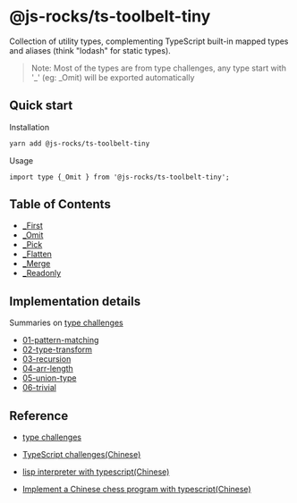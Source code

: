# @js-rocks/ts-toolbelt-tiny

Collection of utility types, complementing TypeScript built-in mapped types and aliases (think "lodash" for static types).

> Note: Most of the types are from type challenges, any type start with '\_' (eg: \_Omit) will be exported automatically

## Quick start

Installation

```bash
yarn add @js-rocks/ts-toolbelt-tiny
```

Usage

```
import type {_Omit } from '@js-rocks/ts-toolbelt-tiny';
```

## Table of Contents

- [\_First](./14-easy-first/template.ts)
- [\_Omit](./3-medium-omit/template.ts)
- [\_Pick](./4-easy-pick/template.ts)
- [\_Flatten](./459-medium-flatten/template.ts)
- [\_Merge](./599-medium-merge/template.ts)
- [\_Readonly](./8-medium-readonly-2/template.ts)

## Implementation details

Summaries on [type challenges](https://github.com/type-challenges/)

- [01-pattern-matching](./patterns//01-pattern-matching/template.ts)
- [02-type-transform](./pattens/../patterns/02-type-transform/template.ts)
- [03-recursion](./pattens/../patterns/03-recursion/template.ts)
- [04-arr-length](./pattens/../patterns/04-arr-length/template.ts)
- [05-union-type](./pattens/../patterns/05-union-type/template.ts)
- [06-trivial](./pattens/../patterns/06-trivial/template.ts)

## Reference

- [type challenges](https://github.com/type-challenges/)

* [TypeScript challenges(Chinese)
  ](https://juejin.cn/book/7047524421182947366)

- [lisp interpreter with typescript(Chinese)
  ](https://zhuanlan.zhihu.com/p/427309936)

- [Implement a Chinese chess program
  with typescript(Chinese)](https://zhuanlan.zhihu.com/p/426966480)

